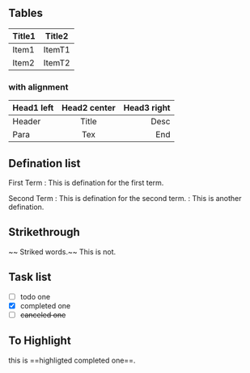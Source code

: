 ## Tables

| Title1  | Title2  |
|---------|---------|
| Item1   | ItemT1  |
| Item2   | ItemT2  |


### with alignment
| Head1 left  | Head2 center  | Head3 right |
| :---        | :---:         |     ---:    |
| Header      | Title         | Desc        |
| Para        | Tex           | End         |


##  Defination list

First Term
: This is defination for the first term.

Second Term
: This is defination for the second term.
: This is another defination.


## Strikethrough

~~ Striked words.~~ This is not.

## Task list
- [ ] todo one
- [x] completed one
- [ ] ~~canceled one~~

## To Highlight
this is ==highligted completed one==.




